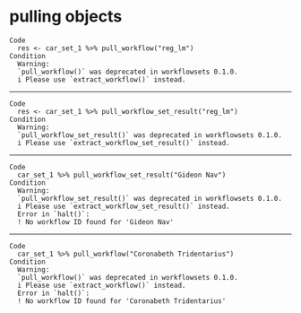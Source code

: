 # pulling objects

    Code
      res <- car_set_1 %>% pull_workflow("reg_lm")
    Condition
      Warning:
      `pull_workflow()` was deprecated in workflowsets 0.1.0.
      i Please use `extract_workflow()` instead.

---

    Code
      res <- car_set_1 %>% pull_workflow_set_result("reg_lm")
    Condition
      Warning:
      `pull_workflow_set_result()` was deprecated in workflowsets 0.1.0.
      i Please use `extract_workflow_set_result()` instead.

---

    Code
      car_set_1 %>% pull_workflow_set_result("Gideon Nav")
    Condition
      Warning:
      `pull_workflow_set_result()` was deprecated in workflowsets 0.1.0.
      i Please use `extract_workflow_set_result()` instead.
      Error in `halt()`:
      ! No workflow ID found for 'Gideon Nav'

---

    Code
      car_set_1 %>% pull_workflow("Coronabeth Tridentarius")
    Condition
      Warning:
      `pull_workflow()` was deprecated in workflowsets 0.1.0.
      i Please use `extract_workflow()` instead.
      Error in `halt()`:
      ! No workflow ID found for 'Coronabeth Tridentarius'

